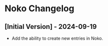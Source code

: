 # Noko Changelog

## [Initial Version] - 2024-09-19

- Add the ability to create new entries in Noko.

